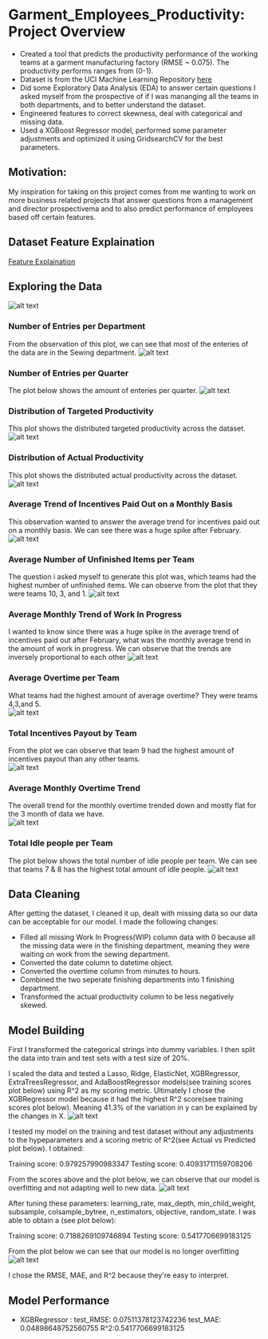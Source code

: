 # Garment_Employees_Productivity: Project Overview

* Created a tool that predicts the productivity performance of the working teams at a garment manufacturing factory (RMSE ~ 0.075). The productivity performs ranges from (0-1).
* Dataset is from the UCI Machine Learning Repository [here](https://archive.ics.uci.edu/ml/datasets/Productivity+Prediction+of+Garment+Employees)
* Did some Exploratory Data Analysis (EDA) to answer certain questions I asked myself from the prospective of if I was mananging all the teams in both departments, and to better understand the dataset.
* Engineered features to correct skewness, deal with categorical and missing data.
* Used a XGBoost Regressor model, performed some parameter adjustments and optimized it using GridsearchCV for the best parameters.

## __Motivation__: 

My inspiration for taking on this project comes from me wanting to work on more business related projects that answer questions from a management and director prospectivema and to also predict performance of employees based off certain features.

## Dataset Feature Explaination
[Feature Explaination](https://github.com/faithfulalabi/Garment_Employees_Productivity/blob/main/Garment_Project_Feature_Description.txt)

## Exploring the Data 
 ![alt text](https://github.com/faithfulalabi/African_Crisis/blob/main/EDA_GIF.gif?raw=true)
 
### Number of Entries per Department
From the observation of this plot, we can see that most of the enteries of the data are in the Sewing department.
![alt text](https://github.com/faithfulalabi/Garment_Employees_Productivity/blob/main/eda_assets/Entry_per_Department.png?raw=true)

### Number of Entries per Quarter 
The plot below shows the amount of enteries per quarter.
![alt text](https://github.com/faithfulalabi/Garment_Employees_Productivity/blob/main/eda_assets/Entry_per_Quarter.png?raw=true)

### Distribution of Targeted Productivity
This plot shows the distributed targeted productivity across the dataset.
![alt text](https://github.com/faithfulalabi/Garment_Employees_Productivity/blob/main/eda_assets/Targeted_Productivity_Distribution.png?raw=true)

### Distribution of Actual Productivity
This plot shows the distributed actual productivity across the dataset.
![alt text](https://github.com/faithfulalabi/Garment_Employees_Productivity/blob/main/eda_assets/Actual_Productivity_Distribution.png?raw=true)

### Average Trend of Incentives Paid Out on a Monthly Basis
This observation wanted to answer the average trend for incentives paid out on a monthly basis. We can see there was a huge spike after February. 
![alt text](https://github.com/faithfulalabi/Garment_Employees_Productivity/blob/main/eda_assets/Average_Incentives_Paid_out_Monthly.png?raw=true)

### Average Number of Unfinished Items per Team
The question i asked myself to generate this plot was, which teams had the highest number of unfinished items. We can observe from the plot that they were teams 10, 3, and 1. 
![alt text](https://github.com/faithfulalabi/Garment_Employees_Productivity/blob/main/eda_assets/Average_Number_of_Unfinished_Items_per_Team.png?raw=true)

### Average Monthly Trend of Work In Progress
I wanted to know since there was a huge spike in the average trend of incentives paid out after February, what was the monthly average trend in the amount of work in progress. We can observe that the trends are inversely proportional to each other
![alt text](https://github.com/faithfulalabi/Garment_Employees_Productivity/blob/main/eda_assets/Average_Monthly_Work_In_Progress.png?raw=true)

### Average Overtime per Team
What teams had the highest amount of average overtime? They were teams 4,3,and 5.    
![alt text](https://github.com/faithfulalabi/Garment_Employees_Productivity/blob/main/eda_assets/Average_Overtime_per_Team.png?raw=true)

### Total Incentives Payout by Team
From the plot we can observe that team 9 had the highest amount of incentives payout than any other teams.    
![alt text](https://github.com/faithfulalabi/Garment_Employees_Productivity/blob/main/eda_assets/Total_Incentive_Payout_by_Team.png?raw=true)

### Average Monthly Overtime Trend
The overall trend for the monthly overtime trended down and mostly flat for the 3 month of data we have.     
![alt text](https://github.com/faithfulalabi/Garment_Employees_Productivity/blob/main/eda_assets/Average_Overtime_Trend.png?raw=true)

### Total Idle people per Team
The plot below shows the total number of idle people per team. We can see that teams 7 & 8 has the highest total amount of idle people. 
![alt text](https://github.com/faithfulalabi/Garment_Employees_Productivity/blob/main/eda_assets/Sum_of_Idle_Men_per_Team.png?raw=true)

## Data Cleaning
After getting the dataset, I cleaned it up, dealt with missing data so our data can be acceptable for our model. I made the following changes:
* Filled all missing Work In Progress(WIP) column data with 0 because all the missing data were in the finishing department, meaning they were waiting on work from the sewing department.
* Converted the date column to datetime object.
* Converted the overtime column from minutes to hours.
* Combined the two seperate finishing departments into 1 finishing department.
* Transformed the actual productivity column to be less negatively skewed.



## Model Building

First I transformed the categorical strings into dummy variables. I then split the data into train and test sets with a test size of 20%.

I scaled the data and tested a Lasso, Ridge, ElasticNet, XGBRegressor, ExtraTreesRegressor, and AdaBoostRegressor models(see training scores plot below) using R^2 as my scoring metric. Ultimately I chose the XGBRegressor model because it had the highest R^2 score(see training scores plot below). Meaning 41.3% of the variation in y can be explained by the changes in X.
![alt text](https://github.com/faithfulalabi/Garment_Employees_Productivity/blob/main/models.png?raw=true)

I tested my model on the training and test dataset without any adjustments to the hypeparameters and a scoring metric of R^2(see Actual vs Predicted plot below). I obtained:

Training score: 0.979257990983347
Testing score: 0.40931711159708206

From the scores above and the plot below, we can observe that our model is overfitting and not adapting well to new data. 
![alt text](https://github.com/faithfulalabi/Garment_Employees_Productivity/blob/main/Initial_Actual_vs_Predicted.png?raw=true)

After tuning these parameters: learning_rate, max_depth, min_child_weight, subsample, colsample_bytree, n_estimators, objective, random_state. I was able to obtain a (see plot below): 

Training score: 0.7188269109746894
Testing score: 0.5417706699183125

From the plot below we can see that our model is no longer overfitting
![alt text](https://github.com/faithfulalabi/Garment_Employees_Productivity/blob/main/Initial_Actual_vs_Predicted.png?raw=true)

I chose the RMSE, MAE, and R^2 because they're easy to interpret.


## Model Performance

* XGBRegressor : 
  test_RMSE: 0.07511378123742236
  test_MAE: 0.04898648752560755
  R^2:0.5417706699183125
